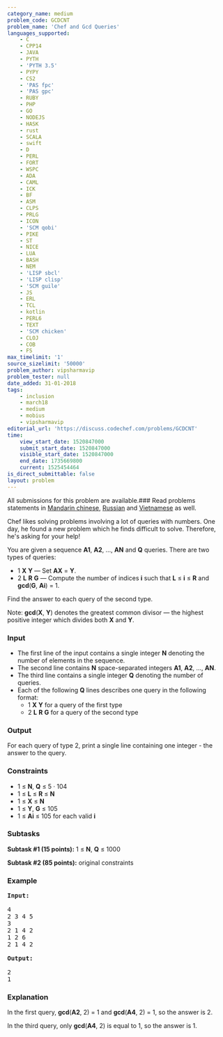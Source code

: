 ```yaml
---
category_name: medium
problem_code: GCDCNT
problem_name: 'Chef and Gcd Queries'
languages_supported:
    - C
    - CPP14
    - JAVA
    - PYTH
    - 'PYTH 3.5'
    - PYPY
    - CS2
    - 'PAS fpc'
    - 'PAS gpc'
    - RUBY
    - PHP
    - GO
    - NODEJS
    - HASK
    - rust
    - SCALA
    - swift
    - D
    - PERL
    - FORT
    - WSPC
    - ADA
    - CAML
    - ICK
    - BF
    - ASM
    - CLPS
    - PRLG
    - ICON
    - 'SCM qobi'
    - PIKE
    - ST
    - NICE
    - LUA
    - BASH
    - NEM
    - 'LISP sbcl'
    - 'LISP clisp'
    - 'SCM guile'
    - JS
    - ERL
    - TCL
    - kotlin
    - PERL6
    - TEXT
    - 'SCM chicken'
    - CLOJ
    - COB
    - FS
max_timelimit: '1'
source_sizelimit: '50000'
problem_author: vipsharmavip
problem_tester: null
date_added: 31-01-2018
tags:
    - inclusion
    - march18
    - medium
    - mobius
    - vipsharmavip
editorial_url: 'https://discuss.codechef.com/problems/GCDCNT'
time:
    view_start_date: 1520847000
    submit_start_date: 1520847000
    visible_start_date: 1520847000
    end_date: 1735669800
    current: 1525454464
is_direct_submittable: false
layout: problem
---
```

All submissions for this problem are available.### Read problems statements in [Mandarin chinese](http://www.codechef.com/download/translated/MARCH18/mandarin/GCDCNT.pdf), [Russian](http://www.codechef.com/download/translated/MARCH18/russian/GCDCNT.pdf) and [Vietnamese](http://www.codechef.com/download/translated/MARCH18/vietnamese/GCDCNT.pdf) as well.

Chef likes solving problems involving a lot of queries with numbers. One day, he found a new problem which he finds difficult to solve. Therefore, he's asking for your help!

You are given a sequence **A1**, **A2**, ..., **AN** and **Q** queries. There are two types of queries:

- 1 **X** **Y** — Set **AX** = **Y**.
- 2 **L** **R** **G** — Compute the number of indices **i** such that **L** ≤ **i** ≤ **R** and **gcd**(**G**, **Ai**) = 1.

Find the answer to each query of the second type.

Note: **gcd**(**X**, **Y**) denotes the greatest common divisor — the highest positive integer which divides both **X** and **Y**.

### Input

- The first line of the input contains a single integer **N** denoting the number of elements in the sequence.
- The second line contains **N** space-separated integers **A1**, **A2**, ..., **AN**.
- The third line contains a single integer **Q** denoting the number of queries.
- Each of the following **Q** lines describes one query in the following format: 
  - 1 **X** **Y** for a query of the first type
  - 2 **L** **R** **G** for a query of the second type

### Output

For each query of type 2, print a single line containing one integer - the answer to the query.

### Constraints

- 1 ≤ **N**, **Q** ≤ 5 · 104
- 1 ≤ **L** ≤ **R** ≤ **N**
- 1 ≤ **X** ≤ **N**
- 1 ≤ **Y**, **G** ≤ 105
- 1 ≤ **Ai** ≤ 105 for each valid **i**

### Subtasks 

**Subtask #1 (15 points):** 1 ≤ **N**, **Q** ≤ 1000

**Subtask #2 (85 points):** original constraints

### Example

<pre><b>Input:</b>

4
2 3 4 5
3
2 1 4 2
1 2 6
2 1 4 2

<b>Output:</b>

2
1
</pre>
### Explanation

In the first query, **gcd**(**A2**, 2) = 1 and **gcd**(**A4**, 2) = 1, so the answer is 2.

In the third query, only **gcd**(**A4**, 2) is equal to 1, so the answer is 1.
